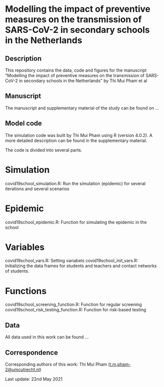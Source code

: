 # Modelling the impact of preventive measures on the transmission of SARS-CoV-2 in secondary schools in the Netherlands
## Description
This repository contains the data, code and figures for the manuscript "Modelling the impact of preventive measures on the transmission of SARS-CoV-2 in secondary schools in the Netherlands" by Thi Mui Pham et al

## Manuscript
The manuscript and supplementary material of the study can be found on ... 

## Model code
The simulation code was built by Thi Mui Pham using R (version 4.0.2). A more detailed description can be found in the supplementary material. 

The code is divided into several parts. 
# Simulation
covid19school_simulation.R: Run the simulation (epidemic) for several iterations and several scenarios
# Epidemic
covid19school_epidemic.R: Function for simulating the epidemic in the school
# Variables
covid19school_vars.R: Setting variabels
covid19school_init_vars.R: Initializing the data frames for students and teachers and contact networks of students. 
# Functions
covid19school_screening_function.R: Function for regular screening
covid19school_risk_testing_function.R: Function for risk-based testing

## Data
All data used in this work can be found ...

## Correspondence
Corresponding authors of this work: Thi Mui Pham (t.m.pham-2@umcutrecht.nl)

Last update: 22nd May 2021
